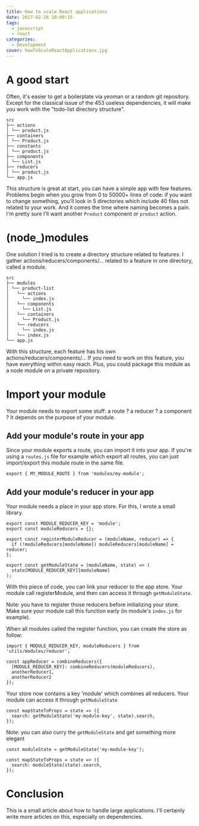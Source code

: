 ```yaml
---
title: How to scale React applications
date: 2017-02-16 18:00:15
tags:
  - javascript
  - react
categories:
  - Development
cover: howToScaleReactApplications.jpg
---
```


A good start
============
Often, it's easier to get a boilerplate via yeoman or a random git repository. Except for the classical issue of the 453 useless dependencies, it will make you work with the "todo-list directory structure".

```
src
├── actions
│ └── product.js
├── containers
│ └── Product.js
├── constants
│ └── product.js
├── components
│ └── List.js
├── reducers
│ └── product.js
└── app.js
```

This structure is great at start, you can have a simple app with few features. Problems begin when you grow from 0 to 50000+ lines of code: if you want to change something, you'll look in 5 directories which include 40 files not related to your work. And it comes the time where naming becomes a pain. I'm pretty sure I'll want another `Product` component or `product` action.

(node_)modules
==============
One solution I tried is to create a directory structure related to features. I gather actions/reducers/components/... related to a feature in one directory, called a module.

```
src
├── modules
│ └── product-list
│   └── actions
│     └── index.js
│   └── components
│     └── List.js
│   └── containers
│     └── Product.js
│   └── reducers
│     └── index.js
│   └── index.js
└── app.js
```

With this structure, each feature has his own actions/reducers/components/... If you need to work on this feature, you have everything within easy reach. Plus, you could package this module as a node module on a private repository.

Import your module
===========================

Your module needs to export some stuff: a route ? a reducer ? a component ? It depends on the purpose of your module.

Add your module's route in your app
-----------------------------------
Since your module exports a route, you can import it into your app. If you're using a `routes.js` file for example which export all routes, you can just import/export this module route in the same file.

```
export { MY_MODULE_ROUTE } from 'modules/my-module';
```

Add your module's reducer in your app
--------------------
Your module needs a place in your app store. For this, I wrote a small library.

```
export const MODULE_REDUCER_KEY = 'module';
export const moduleReducers = {};

export const registerModuleReducer = (moduleName, reducer) => {
  if (!moduleReducers[moduleName]) moduleReducers[moduleName] = reducer;
};

export const getModuleState = (moduleName, state) => (
  state[MODULE_REDUCER_KEY][moduleName]
);
```
With this piece of code, you can link your reducer to the app store. Your module call registerModule, and then can access it through `getModuleState`.

Note: you have to register those reducers before initializing your store. Make sure your module call this function early (in module's `index.js` for example).

When all modules called the register function, you can create the store as follow:

```
import { MODULE_REDUCER_KEY, moduleReducers } from 'utils/modules/reducer';

const appReducer = combineReducers({
  [MODULE_REDUCER_KEY]: combineReducers(moduleReducers),
  anotherReducer1,
  anotherReducer2
});
```

Your store now contains a key 'module' which combines all reducers. Your module can access it through `getModuleState`

```
const mapStateToProps = state => ({
  search: getModuleState('my-module-key', state).search,
});
```

Note: you can also curry the `getModuleState` and get something more elegant

```
const moduleState = getModuleState('my-module-key');

const mapStateToProps = state => ({
  search: moduleState(state).search,
});
```

Conclusion
==========
This is a small article about how to handle large applications. I'll certainly write more articles on this, especially on dependencies.
